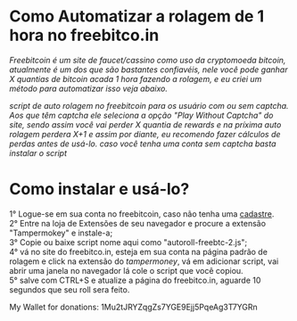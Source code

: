 
# Como Automatizar a rolagem de 1 hora no freebitco.in

*Freebitcoin é um site de faucet/cassino como uso da cryptomoeda bitcoin, atualmente é um dos que são bastantes confiavéis, nele você pode ganhar X quantias de bitcoin acada 1 hora fazendo a rolagem, e eu criei um método para automatizar isso veja abaixo.*

_script de auto rolagem no freebitcoin para os usuário com ou sem captcha.
Aos que têm captcha ele seleciona a opção "Play Without Captcha" do site, sendo assim você vai perder X quantia de rewards e na príxima auto rolagem perdera X+1 e assim por diante, eu recomendo fazer cálculos de perdas antes de usá-lo.
caso você tenha uma conta sem captcha basta instalar o script_

# Como instalar e usá-lo?
1° Logue-se em sua conta no freebitcoin, caso não tenha uma [cadastre](https://freebitco.in/?r=21365648).  
2° Entre na loja de Extensões de seu navegador e procure a extensão "Tampermokey" e instale-a;  
3° Copie ou baixe script nome aqui como "autoroll-freebtc-2.js";  
4° vá no site do freebitco.in, esteja em sua conta na página padrão de rolagem e click na extensão do *tampermoney*, vá em adicionar script, vai abrir uma janela no navegador lá cole o script que você copiou.  
5° salve com CTRL+S e atualize a página do freebitco.in, aguarde 10 segundos que seu roll sera feito.  

My Wallet for donations: 1Mu2tJRYZqgZs7YGE9Ejj5PqeAg3T7YGRn
